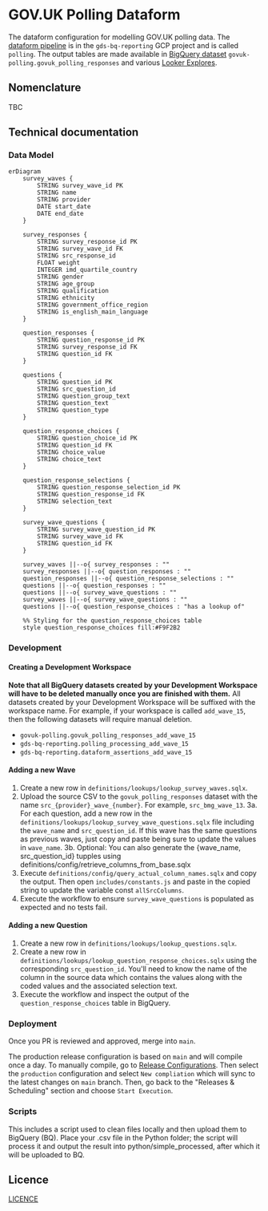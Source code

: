 # GOV.UK Polling Dataform

The dataform configuration for modelling GOV.UK polling data. The [dataform pipeline](https://console.cloud.google.com/bigquery/dataform/locations/europe-west2/repositories/polling/details/workspaces?hl=en&inv=1&invt=Ab5YPA&project=gds-bq-reporting) is in the `gds-bq-reporting` GCP project and is called `polling`.
The output tables are made available in [BigQuery dataset](https://console.cloud.google.com/bigquery?hl=en&inv=1&invt=Ab5WvQ&project=govuk-polling&ws=!1m4!1m3!3m2!1sgovuk-polling!2sgovuk_polling_responses!1m10!1m4!4m3!1sgovuk-polling!2sgovuk_polling_responses!3ssrc_bmg_wave_11!1m4!4m3!1sgovuk-polling!2sgovuk_polling_responses!3ssrc_bmg_wave_13) `govuk-polling.govuk_polling_responses` and various [Looker Explores](https://github.com/alphagov/gds-looker/blob/faf1f66e7d424620557d1c55ee1301f709b98873/models/govuk.model.lkml#L58).

## Nomenclature

TBC

## Technical documentation

### Data Model

```mermaid
erDiagram
    survey_waves {
        STRING survey_wave_id PK
        STRING name
        STRING provider
        DATE start_date
        DATE end_date
    }

    survey_responses {
        STRING survey_response_id PK
        STRING survey_wave_id FK
        STRING src_response_id
        FLOAT weight
        INTEGER imd_quartile_country
        STRING gender
        STRING age_group
        STRING qualification
        STRING ethnicity
        STRING government_office_region
        STRING is_english_main_language
    }

    question_responses {
        STRING question_response_id PK
        STRING survey_response_id FK
        STRING question_id FK
    }

    questions {
        STRING question_id PK
        STRING src_question_id
        STRING question_group_text
        STRING question_text
        STRING question_type
    }

    question_response_choices {
        STRING question_choice_id PK
        STRING question_id FK
        STRING choice_value
        STRING choice_text
    }

    question_response_selections {
        STRING question_response_selection_id PK
        STRING question_response_id FK
        STRING selection_text
    }

    survey_wave_questions {
        STRING survey_wave_question_id PK
        STRING survey_wave_id FK
        STRING question_id FK
    }

    survey_waves ||--o{ survey_responses : ""
    survey_responses ||--o{ question_responses : ""
    question_responses ||--o{ question_response_selections : ""
    questions ||--o{ question_responses : ""
    questions ||--o{ survey_wave_questions : ""
    survey_waves ||--o{ survey_wave_questions : ""
    questions ||--o{ question_response_choices : "has a lookup of"

    %% Styling for the question_response_choices table
    style question_response_choices fill:#F9F2B2
```

### Development

#### Creating a Development Workspace
**Note that all BigQuery datasets created by your Development Workspace will have to be deleted manually once you are finished with them.**
All datasets created by your Development Workspace will be suffixed with the workspace name.
For example, if your workspace is called `add_wave_15`, then the following datasets will require manual deletion.
- `govuk-polling.govuk_polling_responses_add_wave_15`
- `gds-bq-reporting.polling_processing_add_wave_15`
- `gds-bq-reporting.dataform_assertions_add_wave_15`
 

#### Adding a new Wave
1. Create a new row in `definitions/lookups/lookup_survey_waves.sqlx`.
2. Upload the source CSV to the `govuk_polling_responses` dataset with the name `src_{provider}_wave_{number}`. For example, `src_bmg_wave_13`.
3a. For each question, add a new row in the `definitions/lookups/lookup_survey_wave_questions.sqlx` file including the `wave_name` and `src_question_id`.
    If this wave has the same questions as previous waves, just copy and paste being sure to update the values in `wave_name`.
    3b. Optional: You can also generate the {wave_name, src_question_id} tupples using definitions/config/retrieve_columns_from_base.sqlx
4. Execute `definitions/config/query_actual_column_names.sqlx` and copy the output. Then open `includes/constants.js` and paste in the copied string to update the variable const `allSrcColumns`.
5. Execute the workflow to ensure `survey_wave_questions` is populated as expected and no tests fail.

#### Adding a new Question
1. Create a new row in `definitions/lookups/lookup_questions.sqlx`.
2. Create a new row in `definitions/lookups/lookup_question_response_choices.sqlx` using the corresponding `src_question_id`.
You'll need to know the name of the column in the source data which contains the values along with the coded values and the associated selection text.
3. Execute the workflow and inspect the output of the `question_response_choices` table in BigQuery.

### Deployment
Once you PR is reviewed and approved, merge into `main`.

The production release configuration is based on `main` and will compile once a day. To manually compile, go to [Release Configurations](https://console.cloud.google.com/bigquery/dataform/locations/europe-west2/repositories/polling/details/release-scheduling?hl=en&inv=1&invt=Ab1Ofw&project=gds-bq-reporting).
Then select the `production` configuration and select `New compliation` which will sync to the latest changes on `main` branch. Then, go back to the "Releases & Scheduling" section and choose `Start Execution`.

### Scripts

This includes a script used to clean files locally and then upload them to BigQuery (BQ). Place your .csv file in the Python folder; the script will process it and output the result into python/simple_processed, after which it will be uploaded to BQ.


## Licence

[LICENCE](LICENSE)
